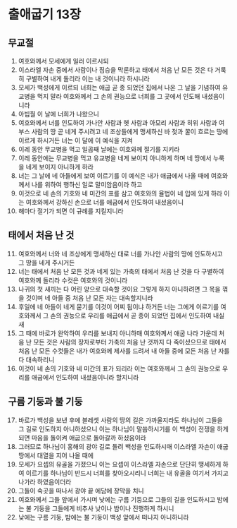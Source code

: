 # 출애굽기 13장

## 무교절
1. 여호와께서 모세에게 일러 이르시되
2. 이스라엘 자손 중에서 사람이나 짐승을 막론하고 태에서 처음 난 모든 것은 다 거룩히 구별하여 내게 돌리라 이는 내 것이니라 하시니라
3. 모세가 백성에게 이르되 너희는 애굽 곧 종 되었던 집에서 나온 그 날을 기념하여 유교병을 먹지 말라 여호와께서 그 손의 권능으로 너희를 그 곳에서 인도해 내셨음이니라
4. 아빕월 이 날에 너희가 나왔으니
5. 여호와께서 너를 인도하여 가나안 사람과 헷 사람과 아모리 사람과 히위 사람과 여부스 사람의 땅 곧 네게 주시려고 네 조상들에게 맹세하신 바 젖과 꿀이 흐르는 땅에 이르게 하시거든 너는 이 달에 이 예식을 지켜
6. 이레 동안 무교병을 먹고 일곱째 날에는 여호와께 절기를 지키라
7. 이레 동안에는 무교병을 먹고 유교병을 네게 보이지 아니하게 하며 네 땅에서 누룩을 네게 보이지 아니하게 하라
8. 너는 그 날에 네 아들에게 보여 이르기를 이 예식은 내가 애굽에서 나올 때에 여호와께서 나를 위하여 행하신 일로 말미암음이라 하고
9. 이것으로 네 손의 기호와 네 미간의 표를 삼고 여호와의 율법이 네 입에 있게 하라 이는 여호와께서 강하신 손으로 너를 애굽에서 인도하여 내셨음이니
10. 해마다 절기가 되면 이 규례를 지킬지니라

## 태에서 처음 난 것
11. 여호와께서 너와 네 조상에게 맹세하신 대로 너를 가나안 사람의 땅에 인도하시고 그 땅을 네게 주시거든
12. 너는 태에서 처음 난 모든 것과 네게 있는 가축의 태에서 처음 난 것을 다 구별하여 여호와께 돌리라 수컷은 여호와의 것이니라
13. 나귀의 첫 새끼는 다 어린 양으로 대속할 것이요 그렇게 하지 아니하려면 그 목을 꺾을 것이며 네 아들 중 처음 난 모든 자는 대속할지니라
14. 후일에 네 아들이 네게 묻기를 이것이 어찌 됨이냐 하거든 너는 그에게 이르기를 여호와께서 그 손의 권능으로 우리를 애굽에서 곧 종이 되었던 집에서 인도하여 내실새
15. 그 때에 바로가 완악하여 우리를 보내지 아니하매 여호와께서 애굽 나라 가운데 처음 난 모든 것은 사람의 장자로부터 가축의 처음 난 것까지 다 죽이셨으므로 태에서 처음 난 모든 수컷들은 내가 여호와께 제사를 드려서 내 아들 중에 모든 처음 난 자를 다 대속하리니
16. 이것이 네 손의 기호와 네 미간의 표가 되리라 이는 여호와께서 그 손의 권능으로 우리를 애굽에서 인도하여 내셨음이니라 할지니라

## 구름 기둥과 불 기둥
17. 바로가 백성을 보낸 후에 블레셋 사람의 땅의 길은 가까울지라도 하나님이 그들을 그 길로 인도하지 아니하셨으니 이는 하나님이 말씀하시기를 이 백성이 전쟁을 하게 되면 마음을 돌이켜 애굽으로 돌아갈까 하셨음이라
18. 그러므로 하나님이 홍해의 광야 길로 돌려 백성을 인도하시매 이스라엘 자손이 애굽 땅에서 대열을 지어 나올 때에
19. 모세가 요셉의 유골을 가졌으니 이는 요셉이 이스라엘 자손으로 단단히 맹세하게 하여 이르기를 하나님이 반드시 너희를 찾아오시리니 너희는 내 유골을 여기서 가지고 나가라 하였음이더라
20. 그들이 숙곳을 떠나서 광야 끝 에담에 장막을 치니
21. 여호와께서 그들 앞에서 가시며 낮에는 구름 기둥으로 그들의 길을 인도하시고 밤에는 불 기둥을 그들에게 비추사 낮이나 밤이나 진행하게 하시니
22. 낮에는 구름 기둥, 밤에는 불 기둥이 백성 앞에서 떠나지 아니하니라